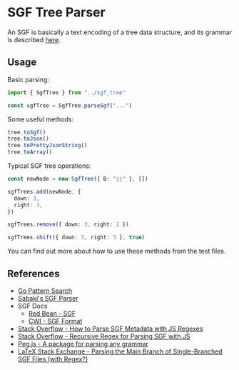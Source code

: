 # SGF Tree Parser

An SGF is basically a text encoding of a tree data structure, and its grammar is described [here](https://homepages.cwi.nl/~aeb/go/misc/sgf.html).

## Usage

Basic parsing:

```ts
import { SgfTree } from "../sgf_tree"

const sgfTree = SgfTree.parseSgf("...")
```

Some useful methods:

```ts
tree.toSgf()
tree.toJson()
tree.toPrettyJsonString()
tree.toArray()
```

Typical SGF tree operations:

```ts
const newNode = new SgfTree({ B: "jj" }, [])

sgfTrees.add(newNode, {
  down: 3,
  right: 3,
})

sgfTrees.remove({ down: 3, right: 2 })

sgfTrees.shift({ down: 3, right: 3 }, true)
```

You can find out more about how to use these methods from the test files.

## References

- [Go Pattern Search](https://github.com/psygo/go_pattern_search?tab=readme-ov-file)
- [Sabaki's SGF Parser](https://github.com/SabakiHQ/sgf)
- SGF Docs
  - [Red Bean - SGF](https://www.red-bean.com/sgf/)
  - [CWI - SGF Format](https://homepages.cwi.nl/~aeb/go/misc/sgf.html)
- [Stack Overflow - How to Parse SGF Metadata with JS Regexes](https://stackoverflow.com/q/77717462/4756173)
- [Stack Overflow - Recursive Regex for Parsing SGF with JS](https://stackoverflow.com/q/77718740/4756173)
- [Peg.js - A package for parsing any grammar](https://pegjs.org/)
- [LaTeX Stack Exchange - Parsing the Main Branch of Single-Branched SGF Files (with Regex?)](https://tex.stackexchange.com/a/709698/64441)
